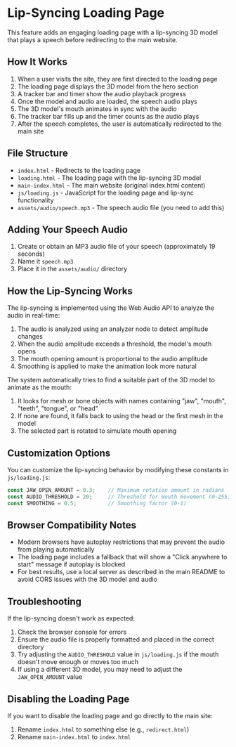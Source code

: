# Lip-Syncing Loading Page

This feature adds an engaging loading page with a lip-syncing 3D model that plays a speech before redirecting to the main website.

## How It Works

1. When a user visits the site, they are first directed to the loading page
2. The loading page displays the 3D model from the hero section
3. A tracker bar and timer show the audio playback progress
4. Once the model and audio are loaded, the speech audio plays
5. The 3D model's mouth animates in sync with the audio
6. The tracker bar fills up and the timer counts as the audio plays
7. After the speech completes, the user is automatically redirected to the main site

## File Structure

- `index.html` - Redirects to the loading page
- `loading.html` - The loading page with the lip-syncing 3D model
- `main-index.html` - The main website (original index.html content)
- `js/loading.js` - JavaScript for the loading page and lip-sync functionality
- `assets/audio/speech.mp3` - The speech audio file (you need to add this)

## Adding Your Speech Audio

1. Create or obtain an MP3 audio file of your speech (approximately 19 seconds)
2. Name it `speech.mp3`
3. Place it in the `assets/audio/` directory

## How the Lip-Syncing Works

The lip-syncing is implemented using the Web Audio API to analyze the audio in real-time:

1. The audio is analyzed using an analyzer node to detect amplitude changes
2. When the audio amplitude exceeds a threshold, the model's mouth opens
3. The mouth opening amount is proportional to the audio amplitude
4. Smoothing is applied to make the animation look more natural

The system automatically tries to find a suitable part of the 3D model to animate as the mouth:

1. It looks for mesh or bone objects with names containing "jaw", "mouth", "teeth", "tongue", or "head"
2. If none are found, it falls back to using the head or the first mesh in the model
3. The selected part is rotated to simulate mouth opening

## Customization Options

You can customize the lip-syncing behavior by modifying these constants in `js/loading.js`:

```javascript
const JAW_OPEN_AMOUNT = 0.3;    // Maximum rotation amount in radians
const AUDIO_THRESHOLD = 20;     // Threshold for mouth movement (0-255)
const SMOOTHING = 0.5;          // Smoothing factor (0-1)
```

## Browser Compatibility Notes

- Modern browsers have autoplay restrictions that may prevent the audio from playing automatically
- The loading page includes a fallback that will show a "Click anywhere to start" message if autoplay is blocked
- For best results, use a local server as described in the main README to avoid CORS issues with the 3D model and audio

## Troubleshooting

If the lip-syncing doesn't work as expected:

1. Check the browser console for errors
2. Ensure the audio file is properly formatted and placed in the correct directory
3. Try adjusting the `AUDIO_THRESHOLD` value in `js/loading.js` if the mouth doesn't move enough or moves too much
4. If using a different 3D model, you may need to adjust the `JAW_OPEN_AMOUNT` value

## Disabling the Loading Page

If you want to disable the loading page and go directly to the main site:

1. Rename `index.html` to something else (e.g., `redirect.html`)
2. Rename `main-index.html` to `index.html`
